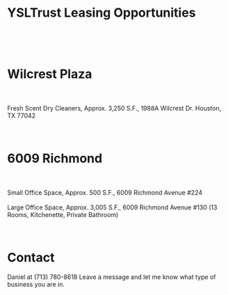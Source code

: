 # YSLTrust Leasing Opportunities<br><br><br>
# Wilcrest Plaza<br><br>
Fresh Scent Dry Cleaners, Approx. 3,250 S.F., 1988A Wilcrest Dr. Houston, TX 77042<br><br><br>
# 6009 Richmond<br><br>
Small Office Space, Approx. 500 S.F., 6009 Richmond Avenue #224<br><br>
Large Office Space, Approx. 3,005 S.F., 6009 Richmond Avenue #130 (13 Rooms, Kitchenette, Private Bathroom)<br><br><br>
# Contact<br>
Daniel at (713) 780-8618
Leave a message and let me know what type of business you are in.